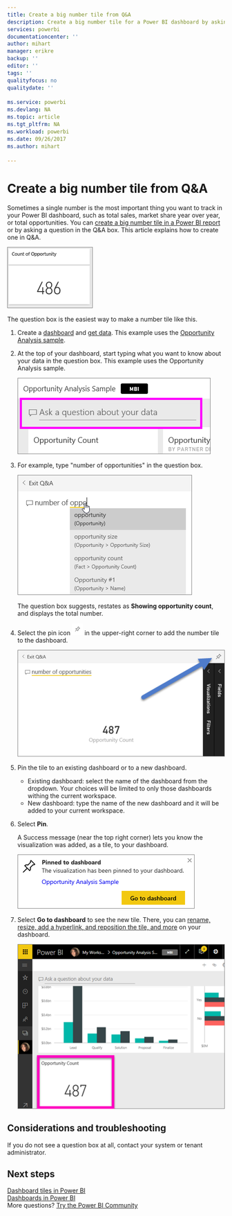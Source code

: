 ```yaml
---
title: Create a big number tile from Q&A
description: Create a big number tile for a Power BI dashboard by asking a question
services: powerbi
documentationcenter: ''
author: mihart
manager: erikre
backup: ''
editor: ''
tags: ''
qualityfocus: no
qualitydate: ''

ms.service: powerbi
ms.devlang: NA
ms.topic: article
ms.tgt_pltfrm: NA
ms.workload: powerbi
ms.date: 09/26/2017
ms.author: mihart

---
```

# Create a big number tile from Q&A
Sometimes a single number is the most important thing you want to track in your Power BI dashboard, such as total sales, market share year over year, or total opportunities. You can [create a big number tile in a Power BI report](powerbi-service-create-a-big-number-tile-from-a-power-bi-report.md) or by asking a question in the Q&A box. This article explains how to create one in Q&A.

![](media/powerbi-service-create-a-big-number-tile-for-a-dashboard/PBI_OpptuntiesCard.png)

The question box is the easiest way to make a number tile like this.

1. Create a [dashboard](powerbi-service-dashboards.md) and [get data](service-get-data.md). This example uses the [Opportunity Analysis sample](powerbi-sample-opportunity-analysis-take-a-tour.md).
2. At the top of your dashboard, start typing what you want to know about your data in the question box. This example uses the Opportunity Analysis sample.
   
   ![](media/powerbi-service-create-a-big-number-tile-for-a-dashboard/power-bi-q-and-a-box.png)
3. For example, type "number of opportunities" in the question box.
   
   ![](media/powerbi-service-create-a-big-number-tile-for-a-dashboard/power-bi-ask.png)
   
   The question box suggests, restates as **Showing opportunity count**, and displays the total number.  
4. Select the pin icon ![](media/powerbi-service-create-a-big-number-tile-for-a-dashboard/PBI_PinTile.png) in the upper-right corner to add the number tile to the dashboard. 
   
   ![](media/powerbi-service-create-a-big-number-tile-for-a-dashboard/power-bi-pin.png)
5. Pin the tile to an existing dashboard or to a new dashboard. 
   
   * Existing dashboard: select the name of the dashboard from the dropdown. Your choices will be limited to only those dashboards withing the current workspace.
   * New dashboard: type the name of the new dashboard and it will be added to your current workspace.
6. Select **Pin**.
   
   A Success message (near the top right corner) lets you know the visualization was added, as a tile, to your dashboard.  
   
   ![](media/powerbi-service-create-a-big-number-tile-for-a-dashboard/power-bi-success.png)
7. Select **Go to dashboard** to see the new tile. There, you can [rename, resize, add a hyperlink, and reposition the tile, and more](powerbi-service-edit-a-tile-in-a-dashboard.md) on your dashboard. 
   
   ![](media/powerbi-service-create-a-big-number-tile-for-a-dashboard/power-bi-pinned.png)

## Considerations and troubleshooting
If you do not see a question box at all, contact your system or tenant administrator.

## Next steps
[Dashboard tiles in Power BI](powerbi-service-dashboard-tiles.md)  
[Dashboards in Power BI](powerbi-service-dashboards.md)  
More questions? [Try the Power BI Community](http://community.powerbi.com/)

